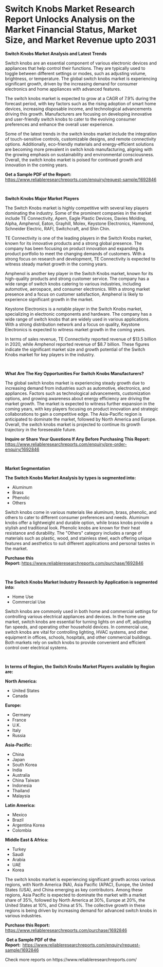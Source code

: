 <p><h1>Switch Knobs Market Research Report Unlocks Analysis on the Market Financial Status, Market Size, and Market Revenue upto 2031</h1></p><p><strong>Switch Knobs Market Analysis and Latest Trends</strong></p>
<p><p>Switch knobs are an essential component of various electronic devices and appliances that help control their functions. They are typically used to toggle between different settings or modes, such as adjusting volume, brightness, or temperature. The global switch knobs market is experiencing significant growth, driven by the increasing demand for consumer electronics and home appliances with advanced features.</p><p>The switch knobs market is expected to grow at a CAGR of 7.9% during the forecast period, with key factors such as the rising adoption of smart home devices, increasing disposable income, and technological advancements driving this growth. Manufacturers are focusing on developing innovative and user-friendly switch knobs to cater to the evolving consumer preferences and enhance the overall user experience.</p><p>Some of the latest trends in the switch knobs market include the integration of touch-sensitive controls, customizable designs, and remote connectivity options. Additionally, eco-friendly materials and energy-efficient solutions are becoming more prevalent in switch knob manufacturing, aligning with the growing emphasis on sustainability and environmental consciousness. Overall, the switch knobs market is poised for continued growth and innovation in the coming years.</p></p>
<p><strong>Get a Sample PDF of the Report:&nbsp;</strong> <a href="https://www.reliableresearchreports.com/enquiry/request-sample/1692846">https://www.reliableresearchreports.com/enquiry/request-sample/1692846</a></p>
<p>&nbsp;</p>
<p><strong>Switch Knobs Major Market Players</strong></p>
<p><p>The Switch Knobs market is highly competitive with several key players dominating the industry. Some of the prominent companies in the market include TE Connectivity, Apem, Eagle Plastic Devices, Davies Molding, Alpha, Amphenol, Eaton, Grayhill, Molex, Keystone Electronics, Hammond, Schneider Electric, RAFI, Switchcraft, and Shin Chin. </p><p>TE Connectivity is one of the leading players in the Switch Knobs market, known for its innovative products and a strong global presence. The company has been focusing on product innovation and expanding its product portfolio to meet the changing demands of customers. With a strong focus on research and development, TE Connectivity is expected to witness steady market growth in the coming years.</p><p>Amphenol is another key player in the Switch Knobs market, known for its high-quality products and strong customer service. The company has a wide range of switch knobs catering to various industries, including automotive, aerospace, and consumer electronics. With a strong market presence and a focus on customer satisfaction, Amphenol is likely to experience significant growth in the market.</p><p>Keystone Electronics is a notable player in the Switch Knobs market, specializing in electronic components and hardware. The company has a wide range of switch knobs that are widely used in various applications. With a strong distribution network and a focus on quality, Keystone Electronics is expected to witness market growth in the coming years.</p><p>In terms of sales revenue, TE Connectivity reported revenue of $13.5 billion in 2020, while Amphenol reported revenue of $8.7 billion. These figures indicate the significant market size and growth potential of the Switch Knobs market for key players in the industry.</p></p>
<p>&nbsp;</p>
<p><strong>What Are The Key Opportunities For Switch Knobs Manufacturers?</strong></p>
<p><p>The global switch knobs market is experiencing steady growth due to increasing demand from industries such as automotive, electronics, and appliances. Factors such as technological advancements, customization options, and growing awareness about energy efficiency are driving the market growth. The market is expected to witness further expansion in the coming years, with key players focusing on product innovation and strategic collaborations to gain a competitive edge. The Asia-Pacific region is anticipated to dominate the market, followed by North America and Europe. Overall, the switch knobs market is projected to continue its growth trajectory in the foreseeable future.</p></p>
<p><strong>Inquire or Share Your Questions If Any Before Purchasing This Report:</strong> <a href="https://www.reliableresearchreports.com/enquiry/pre-order-enquiry/1692846">https://www.reliableresearchreports.com/enquiry/pre-order-enquiry/1692846</a></p>
<p>&nbsp;</p>
<p><strong>Market Segmentation</strong></p>
<p><strong>The Switch Knobs Market Analysis by types is segmented into:</strong></p>
<p><ul><li>Aluminum</li><li>Brass</li><li>Phenolic</li><li>Others</li></ul></p>
<p><p>Switch knobs come in various materials like aluminum, brass, phenolic, and others to cater to different consumer preferences and needs. Aluminum knobs offer a lightweight and durable option, while brass knobs provide a stylish and traditional look. Phenolic knobs are known for their heat resistance and durability. The "Others" category includes a range of materials such as plastic, wood, and stainless steel, each offering unique features and aesthetics to suit different applications and personal tastes in the market.</p></p>
<p><strong>Purchase this Report:&nbsp;</strong><a href="https://www.reliableresearchreports.com/purchase/1692846">https://www.reliableresearchreports.com/purchase/1692846</a></p>
<p>&nbsp;</p>
<p><strong>The Switch Knobs Market Industry Research by Application is segmented into:</strong></p>
<p><ul><li>Home Use</li><li>Commercial Use</li></ul></p>
<p><p>Switch knobs are commonly used in both home and commercial settings for controlling various electrical appliances and devices. In the home use market, switch knobs are essential for turning lights on and off, adjusting fan speeds, and operating other household devices. In commercial use, switch knobs are vital for controlling lighting, HVAC systems, and other equipment in offices, schools, hospitals, and other commercial buildings. Both markets rely on switch knobs to provide convenient and efficient control over electrical systems.</p></p>
<p>&nbsp;</p>
<p><strong>In terms of Region, the Switch Knobs Market Players available by Region are:</strong></p>
<p>
    <p> <strong> North America: </strong>
        <ul>
            <li>United States</li>
            <li>Canada</li>
        </ul>
        </p> 
    <p> <strong> Europe: </strong>
        <ul>
            <li>Germany</li>
            <li>France</li>
            <li>U.K.</li>
            <li>Italy</li>
            <li>Russia</li>
        </ul>
        </p> 
    <p> <strong> Asia-Pacific: </strong>
        <ul>
            <li>China</li>
            <li>Japan</li>
            <li>South Korea</li>
            <li>India</li>
            <li>Australia</li>
            <li>China Taiwan</li>
            <li>Indonesia</li>
            <li>Thailand</li>
            <li>Malaysia</li>
        </ul>
        </p> 
    <p> <strong> Latin America: </strong>
        <ul>
            <li>Mexico</li>
            <li>Brazil</li>
            <li>Argentina Korea</li>
            <li>Colombia</li>
        </ul>
        </p> 
    <p> <strong> Middle East & Africa: </strong>
        <ul>
            <li>Turkey</li>
            <li>Saudi</li>
            <li>Arabia</li>
            <li>UAE</li>
            <li>Korea</li>
        </ul>
    </p>
    </p>
<p><p>The switch knobs market is experiencing significant growth across various regions, with North America (NA), Asia Pacific (APAC), Europe, the United States (USA), and China emerging as key contributors. Among these regions, Asia Pacific is expected to dominate the market with a market share of 35%, followed by North America at 30%, Europe at 20%, the United States at 10%, and China at 5%. The collective growth in these regions is being driven by increasing demand for advanced switch knobs in various industries.</p></p>
<p><strong>Purchase this Report: </strong><a href="https://www.reliableresearchreports.com/purchase/1692846">https://www.reliableresearchreports.com/purchase/1692846</a></p>
<p>&nbsp;<strong>Get a Sample PDF of the Report:&nbsp;&nbsp;</strong><a href="https://www.reliableresearchreports.com/enquiry/request-sample/1692846">https://www.reliableresearchreports.com/enquiry/request-sample/1692846</a></p>
<p><strong></strong></p>
<p>Check more reports on https://www.reliableresearchreports.com/</p>